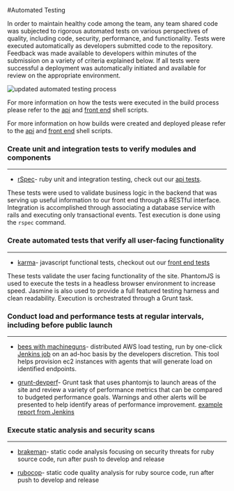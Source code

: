 #Automated Testing

In order to maintain healthy code among the team, any team shared code was subjected to rigorous automated tests on various perspectives of quality, including code, security, performance, and functionality. Tests were executed automatically as developers submitted code to the repository. Feedback was made available to developers within minutes of the submission on a variety of criteria explained below. If all tests were successful a deployment was automatically initiated and available for review on the appropriate environment.

![updated automated testing process](https://cloud.githubusercontent.com/assets/16209237/11907406/939893b2-a5a1-11e5-9223-a751431c59f6.png)


For more information on how the tests were executed in the build process please refer to the [api](https://github.com/booz-allen-agile-delivery/ads-final/blob/development/bin/jenkins/api-test.sh) and [front end](https://github.com/booz-allen-agile-delivery/ads-final/blob/development/bin/jenkins/api-test.sh) shell scripts. 

For more information on how builds were created and deployed please refer to the [api](https://github.com/booz-allen-agile-delivery/ads-final/blob/development/bin/jenkins/api-build.sh) and [front end](https://github.com/booz-allen-agile-delivery/ads-final/blob/development/bin/jenkins/fe-build.sh) shell scripts.

### Create unit and integration tests to verify modules and components
***
- [rSpec](https://github.com/rspec)-
ruby unit and integration testing, check out our [api tests](https://github.com/booz-allen-agile-delivery/ads-final/tree/development/api/spec). 

These tests were used to validate business logic in the backend that was serving up useful information to our front end through a RESTful interface. Integration is accomplished through associating a database service with rails and executing only transactional events. Test execution is done using the `rspec` command.

### Create automated tests that verify all user-facing functionality
***
- [karma](https://github.com/karma-runner/karma)-
javascript functional tests, checkout out our [front end tests](https://github.com/booz-allen-agile-delivery/ads-final/tree/development/www/test/spec/controllers)

These tests validate the user facing functionality of the site. PhantomJS is used to execute the tests in a headless browser environment to increase speed. Jasmine is also used to provide a full featured testing harness and clean readability. Execution is orchestrated through a Grunt task.

### Conduct load and performance tests at regular intervals, including before public launch
***
- [bees with machineguns](https://github.com/newsapps/beeswithmachineguns)-
distributed AWS load testing, run by one-click [Jenkins job](https://jenkins.treeview.io/view/Development/job/Run%20Bees%20With%20Machineguns%20Load%20Test/) on an ad-hoc basis by the developers discretion. This tool helps provision ec2 instances with agents that will generate load on identified endpoints.

- [grunt-devperf](https://github.com/gmetais/grunt-devperf)-
Grunt task that uses phantomjs to launch areas of the site and review a variety of performance metrics that can be compared to budgeted performance goals. Warnings and other alerts will be presented to help identify areas of performance improvement. [example report from Jenkins](http://52.0.92.86:8080/view/Development/job/Development_FrontEnd_Builder/lastSuccessfulBuild/artifact/reports/tests/tests/results/index.html)


### Execute static analysis and security scans
***
- [brakeman](https://github.com/presidentbeef/brakeman)-
static code analysis focusing on security threats for ruby source code, run after push to develop and release

- [rubocop](https://github.com/bbatsov/rubocop)-
static code quality analysis for ruby source code, run after push to develop and release




